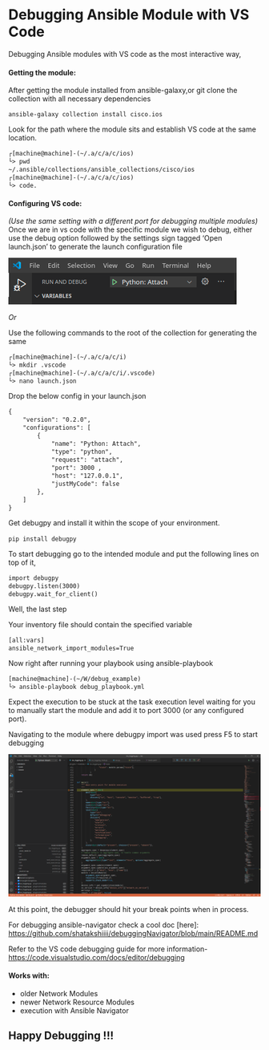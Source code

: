 # Debugging Ansible Module with VS Code

Debugging Ansible modules with VS code as the most interactive way,

#### Getting the module:

After getting the module installed from ansible-galaxy,or git clone the collection with all necessary dependencies

```
ansible-galaxy collection install cisco.ios
```

Look for the path where the module sits and establish VS code at the same location.

```
┌[machine@machine]-(~/.a/c/a/c/ios)
└> pwd
~/.ansible/collections/ansible_collections/cisco/ios
┌[machine@machine]-(~/.a/c/a/c/ios)
└> code.
```

#### Configuring VS code:

_(Use the same setting with a different port for debugging multiple modules)_
Once we are in vs code with the specific module we wish to debug, either use the debug option followed by the settings sign tagged ‘Open launch.json’ to generate the launch configuration file

![Alt text](./images/image_debugPanel.png?raw=true "Debugging option")

_Or_

Use the following commands to the root of the collection for generating the same

```
┌[machine@machine]-(~/.a/c/a/c/i)
└> mkdir .vscode
┌[machine@machine]-(~/.a/c/a/c/i/.vscode)
└> nano launch.json
```

Drop the below config in your launch.json

```
{
    "version": "0.2.0",
    "configurations": [
        {
            "name": "Python: Attach",
            "type": "python",
            "request": "attach",
            "port": 3000 ,
            "host": "127.0.0.1",
            "justMyCode": false
        },
    ]
}
```

Get debugpy and install it within the scope of your environment.

`pip install debugpy`

To start debugging go to the intended module and put the following lines on top of it,

```
import debugpy
debugpy.listen(3000)
debugpy.wait_for_client()
```

Well, the last step

Your inventory file should contain the specified variable

```
[all:vars]
ansible_network_import_modules=True
```

Now right after running your playbook using ansible-playbook

```
[machine@machine]-(~/W/debug_example)
└> ansible-playbook debug_playbook.yml
```

Expect the execution to be stuck at the task execution level waiting for you to manually start the module and add it to port 3000 (or any configured port).

Navigating to the module where debugpy import was used press F5 to start debugging

![Alt text](./images/image_debugging.png?raw=true "Debugging demo")

At this point, the debugger should hit your break points when in process.

For debugging ansible-navigator check a cool doc [here]: https://github.com/shatakshiiii/debuggingNavigator/blob/main/README.md

Refer to the VS code debugging guide for more information-
https://code.visualstudio.com/docs/editor/debugging

#### Works with:

- older Network Modules
- newer Network Resource Modules
- execution with Ansible Navigator

## Happy Debugging !!!
